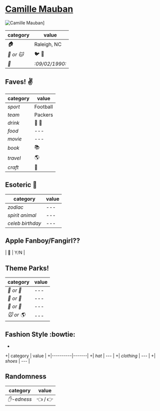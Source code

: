 # [Camille Mauban](https://github.com/cmauban)

![Camille Mauban](http://i.imgur.com/qHRoVzD.jpg?1)]

| category | value |
|-----------|-------|
| _:house:_ | Raleigh, NC |
| _:dog: or :cat:_ | :bird: :snake: |
| _:birthday:_ | _:09/02/1990:_ |

## Faves! :v:

| category | value |
|----------|--------|
| _sport_  | Football|
| _team_   | Packers|
| _drink_  | :beer: :wine_glass: |
| _food_   | --- |
| _movie_  | --- |
| _book_  | :books: |
| _travel_ | :earth_americas: |
| _craft_  | :art: |

## Esoteric :crystal_ball:

| category | value |
|----------|-------|
| _zodiac_ | --- |
| _spirit animal_ | --- |
| _celeb birthday_ | --- |

## Apple Fanboy/Fangirl??
| :iphone: | Y/N |

## Theme Parks!
| category | value |
|----------|--------|
| _:ferris_wheel: or :roller_coaster:_ | --- |
| _:monorail: or :bus:_ | --- |
| _:poultry_leg: or :hamburger:_ | --- |
| _:mouse: or :earth_americas:_| --- |

## Fashion Style :bowtie:
+
+| category | value |
+|----------|-------|
+| _hat_ | --- |
+| _clothing_ | --- |
+| _shoes_ | --- |

## Randomness

| category        | value                        |
|-----------------|------------------------------|
| _:hand:-edness_ | :point_left: / :point_right: |
